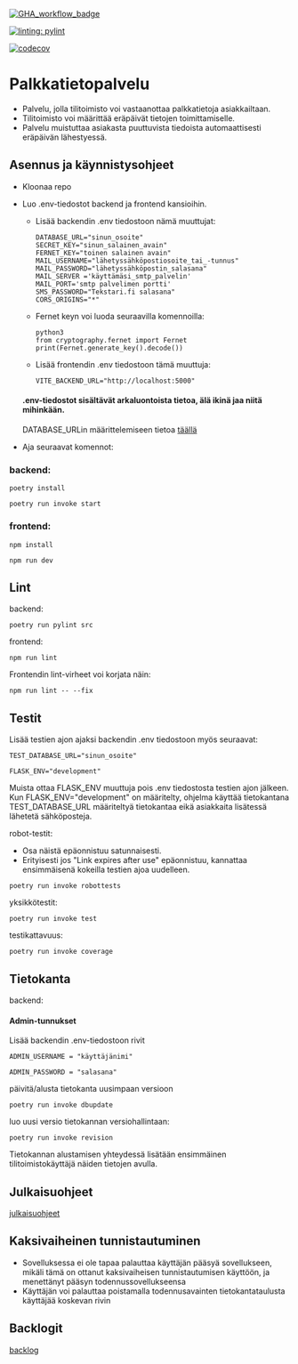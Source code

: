 [![GHA_workflow_badge](https://github.com/Palkkatietopalvelu/palkkatietopalvelu/workflows/CI/badge.svg)](https://github.com/Palkkatietopalvelu/palkkatietopalvelu/actions/workflows/main.yml)

[![linting: pylint](https://img.shields.io/badge/linting-pylint-yellowgreen)](https://github.com/pylint-dev/pylint)

[![codecov](https://codecov.io/gh/Palkkatietopalvelu/palkkatietopalvelu/graph/badge.svg?token=2ZNIBLMX7I)](https://codecov.io/gh/Palkkatietopalvelu/palkkatietopalvelu)

# Palkkatietopalvelu
* Palvelu, jolla tilitoimisto voi vastaanottaa palkkatietoja asiakkailtaan.
* Tilitoimisto voi määrittää eräpäivät tietojen toimittamiselle.
* Palvelu muistuttaa asiakasta puuttuvista tiedoista automaattisesti eräpäivän lähestyessä.
## Asennus ja käynnistysohjeet

- Kloonaa repo
- Luo .env-tiedostot backend ja frontend kansioihin.
    - Lisää backendin .env tiedostoon nämä muuttujat:
      ```
      DATABASE_URL="sinun_osoite"
      SECRET_KEY="sinun_salainen_avain"
      FERNET_KEY="toinen salainen avain"
      MAIL_USERNAME="lähetyssähköpostiosoite_tai_-tunnus"
      MAIL_PASSWORD="lähetyssähköpostin_salasana"
      MAIL_SERVER ='käyttämäsi_smtp_palvelin'
      MAIL_PORT='smtp palvelimen portti'
      SMS_PASSWORD="Tekstari.fi salasana"
      CORS_ORIGINS="*"
      ```
    - Fernet keyn voi luoda seuraavilla komennoilla:
      ```
      python3
      from cryptography.fernet import Fernet
      print(Fernet.generate_key().decode())
      ```
    - Lisää frontendin .env tiedostoon tämä muuttuja:
      ```
      VITE_BACKEND_URL="http://localhost:5000"
      ```

  #### .env-tiedostot sisältävät arkaluontoista tietoa, älä ikinä jaa niitä mihinkään.
  DATABASE_URLin määrittelemiseen tietoa [täällä](https://www.postgresql.org/docs/current/libpq-connect.html#LIBPQ-CONNSTRING)

- Aja seuraavat komennot:

### backend:
```
poetry install

poetry run invoke start
```
### frontend:
```
npm install

npm run dev
```
## Lint

backend:
```
poetry run pylint src
```

frontend:
```
npm run lint
```

Frontendin lint-virheet voi korjata näin:
```
npm run lint -- --fix
```

## Testit
Lisää testien ajon ajaksi backendin .env tiedostoon myös seuraavat:
  ```
  TEST_DATABASE_URL="sinun_osoite"
  
  FLASK_ENV="development"
  ```
Muista ottaa FLASK_ENV muuttuja pois .env tiedostosta testien ajon jälkeen. Kun FLASK_ENV="development" on määritelty, ohjelma käyttää tietokantana TEST_DATABASE_URL määriteltyä tietokantaa eikä asiakkaita lisätessä lähetetä sähköposteja.

robot-testit:
- Osa näistä epäonnistuu satunnaisesti.
- Erityisesti jos "Link expires after use" epäonnistuu, kannattaa ensimmäisenä kokeilla testien ajoa uudelleen.
```
poetry run invoke robottests
```

yksikkötestit:
```
poetry run invoke test
```

testikattavuus:
```
poetry run invoke coverage
```
## Tietokanta
backend: 
#### Admin-tunnukset
Lisää backendin .env-tiedostoon rivit
```
ADMIN_USERNAME = "käyttäjänimi"

ADMIN_PASSWORD = "salasana"
```

päivitä/alusta tietokanta uusimpaan versioon
```
poetry run invoke dbupdate
```
luo uusi versio tietokannan versiohallintaan:
```
poetry run invoke revision
```
Tietokannan alustamisen yhteydessä lisätään ensimmäinen tilitoimistokäyttäjä näiden tietojen avulla.

## Julkaisuohjeet
[julkaisuohjeet](https://github.com/Palkkatietopalvelu/palkkatietopalvelu/blob/main/documents/Julkaisu/julkaisu.md)

## Kaksivaiheinen tunnistautuminen
* Sovelluksessa ei ole tapaa palauttaa käyttäjän pääsyä sovellukseen, mikäli tämä on ottanut kaksivaiheisen tunnistautumisen käyttöön, ja menettänyt pääsyn todennussovellukseensa
* Käyttäjän voi palauttaa poistamalla todennusavainten tietokantataulusta käyttäjää koskevan rivin

## Backlogit
[backlog](https://docs.google.com/spreadsheets/d/1jwWQK4tsHwZ1lQ-sYIJoU5UrBi-TOOu_HQ8tnd9n4GE/edit#gid=0https://docs.google.com/spreadsheets/d/1jwWQK4tsHwZ1lQ-sYIJoU5UrBi-TOOu_HQ8tnd9n4GE/edit#gid=0](https://docs.google.com/spreadsheets/d/1jwWQK4tsHwZ1lQ-sYIJoU5UrBi-TOOu_HQ8tnd9n4GE/edit?usp=sharing)https://docs.google.com/spreadsheets/d/1jwWQK4tsHwZ1lQ-sYIJoU5UrBi-TOOu_HQ8tnd9n4GE/edit?usp=sharing)
